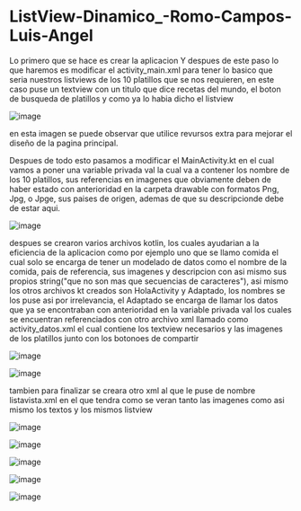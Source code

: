 # ListView-Dinamico_-Romo-Campos-Luis-Angel


Lo primero que se hace es crear la aplicacion Y despues de este paso lo que haremos es modificar el activity_main.xml para tener lo basico que seria nuestros listviews de los 10 platillos que se nos requieren, en este caso puse un textview con un titulo que dice recetas del mundo, el boton de busqueda de platillos y como ya lo habia dicho el listview

![image](https://github.com/user-attachments/assets/c8b7f451-2340-4447-9a93-e4e662570eee)

en esta imagen se puede observar que utilice revursos extra para mejorar el diseño de la pagina principal.

Despues de todo esto pasamos a modificar el MainActivity.kt en el cual vamos a poner una variable privada val la cual va a contener los nombre de los 10 platillos, sus referencias en imagenes que obviamente deben de haber estado con anterioridad en la carpeta drawable con formatos Png, Jpg, o Jpge, sus paises de origen, ademas de que su descripcionde debe de estar aqui.

![image](https://github.com/user-attachments/assets/4f9c6d25-6476-4260-ab91-aeaf6240d258)


despues se crearon varios archivos kotlin, los cuales ayudarian a la eficiencia de la aplicacion como por ejemplo uno que se llamo comida el cual solo se encarga de tener un modelado de datos como el nombre de la comida, pais de referencia, sus imagenes y descripcion con asi mismo sus propios string("que no son mas que secuencias de caracteres"), asi mismo los otros archivos kt creados son HolaActivity y Adaptado, los nombres se los puse asi por irrelevancia, el Adaptado se encarga de llamar los datos que ya se encontraban con anterioridad en la variable privada val los cuales se encuentran referenciados con otro archivo xml llamado como activity_datos.xml el cual contiene los textview necesarios y las imagenes de los platillos junto con los botonoes de compartir

![image](https://github.com/user-attachments/assets/e3383325-bfa1-488a-aed6-ffb2041dc776)


![image](https://github.com/user-attachments/assets/3a43cb20-2cc1-453d-81bb-ef70325d8b27)


tambien para finalizar se creara otro xml al que le puse de nombre listavista.xml en el que tendra como se veran tanto las imagenes como asi mismo los textos y los mismos listview

![image](https://github.com/user-attachments/assets/85786c6e-7610-49ca-adad-e8000b2b849f)

![image](https://github.com/user-attachments/assets/65cb55e1-ff46-4274-8647-93807f1930cb)

![image](https://github.com/user-attachments/assets/64bb6e34-f728-448a-83a9-94519c9086f7)

![image](https://github.com/user-attachments/assets/669e8cbd-6ddf-4eeb-9d97-15d6aa12552d)

![image](https://github.com/user-attachments/assets/0f3f1d64-2573-4aa7-972a-ca8e5e253068)






